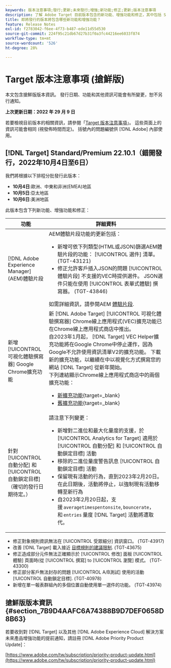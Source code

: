 ```yaml
---
keywords: 版本注意事項;發行;更新;未來發行;增強;新功能;修正;更新;版本注意事項
description: 了解 Adobe Target 目前版本包含的新功能、增強功能和修正，其中包括 SDK、API 和 JavaScript 程式庫。
title: 即將發行的版本將包含哪些新功能和增強功能？
feature: Release Notes
exl-id: f2783042-f6ee-4f73-b487-ede11d55d530
source-git-commit: 224f95c21db67d27b31f0a3fc44216ee6033f874
workflow-type: tm+mt
source-wordcount: '526'
ht-degree: 28%

---
```


# Target 版本注意事項 (搶鮮版)

本文包含搶鮮版版本資訊。 發行日期、功能和其他資訊可能會有所變更，恕不另行通知。

**上次更新日期：2022 年 29 月 9 日**

若要檢視目前版本的相關資訊，請參閱「[Target 版本注意事項](release-notes.md)」。 這些頁面上的資訊可能會相同 (視發佈時間而定)。 括號內的問題編號供 [!DNL Adobe] 內部使用。

## [!DNL Target] Standard/Premium 22.10.1（錯開發行，2022年10月4日至6日）

我們將根據以下排程分批發行此版本：

* **10月4日**:歐洲、中東和非洲(EMEA)地區
* **10月5日**:亞太地區
* **10月6日**:美洲地區

此版本包含下列新功能、增強功能和修正：

| 功能 | 詳細資料 |
| --- | --- |
| [!DNL Adobe Experience Manager] (AEM)體驗片段 | AEM體驗片段功能的更新包括：<ul><li>新增可依下列類型(HTML或JSON)篩選AEM體驗片段的功能： [!UICONTROL 選件] 清單。 (TGT-43121)</li><li>修正允許客戶插入JSON的問題 [!UICONTROL 體驗片段] 不支援的VEC時提供選件。 JSON選件只能在使用 [!UICONTROL 表單式體驗] 撰寫器。 (TGT-43846)</li></ul>如需詳細資訊，請參閱AEM [體驗片段](/help/main/c-experiences/c-manage-content/aem-experience-fragments.md). |
| 新增 [!UICONTROL 可視化體驗撰寫器] Google Chrome擴充功能 | 新 [!DNL Adobe Target] [!UICONTROL 可視化體驗撰寫器] Chrome線上應用程式(VEC)擴充功能已在Chrome線上應用程式商店中推出。<br>自2023年1月起， [!DNL Target] VEC Helper擴充功能將在Google Chrome中停止運作，因為Google不允許使用資訊清單V2的擴充功能。 下載新的擴充功能，以繼續在中以視覺化方式撰寫您的網站 [!DNL Target] 從新年開始。<br>下列連結顯示Chrome線上應用程式商店中的兩個擴充功能：<ul><li>[新擴充功能](https://chrome.google.com/webstore/detail/adobe-experience-cloud-vi/kgmjjkfjacffaebgpkpcllakjifppnca){target=_blank}</li><li>[舊擴充功能](https://chrome.google.com/webstore/detail/adobe-target-vec-helper/ggjpideecfnbipkacplkhhaflkdjagak){target=_blank}</li></ul> |
| 針對 [!UICONTROL 自動分配] 和 [!UICONTROL 自動鎖定目標]<br>（確切的發行日期待定。） | 請注意下列變更：<ul><li>新增對二進位和最大化量度的支援，於 [!UICONTROL Analytics for Target] 適用於 [!UICONTROL 自動分配] 和 [!UICONTROL 自動鎖定目標] 活動</li><li>移除的二進位量度警告訊息 [!UICONTROL 自動鎖定目標] 活動</li><li>保留現有活動的行為，直到2023年2月20日。 在此日期後，活動將停止，以強制現有活動移轉至新行為</li><li>自2023年2月20日起，支援 `averagetimespentonsite`, `bouncerate`，和 `entries` 量度 [!DNL Target] 活動將遭取代。</li></ul> |

* 修正對象規則資訊無法在 [!UICONTROL 受眾細分] 資訊窗口。 (TGT-43917)
* 改善 [!DNL Target] 載入接近 [目標規則的建議限制](/help/main/r-troubleshooting-target/target-limits.md#targeting-rules). (TGT-43675)
* 修正造成部分元件無法正確顯示於 [!UICONTROL 修改] 面板 [!UICONTROL 體驗] 頁面時(從 [!UICONTROL 撰寫] to [!UICONTROL 瀏覽] 模式。 (TGT-43300)
* 修正部分客戶無法封存的問題 [!UICONTROL A/B測試] 使用的活動 [!UICONTROL 自動鎖定目標]. (TGT-40978)
* 新增在單一報表群組內的多個位置自動使用單一選件的功能。 (TGT-43974)

## 搶鮮版版本資訊 {#section_7B9D4AAFC6A74388B9D7DEF0658D8B63}

若要收到對 [!DNL Target] 以及其他 [!DNL Adobe Experience Cloud] 解決方案未來產品增強功能的提前通知，請註冊 [!DNL Adobe Priority Product Update]：

[https://www.adobe.com/tw/subscription/priority-product-update.html](https://www.adobe.com/tw/subscription/priority-product-update.html)
